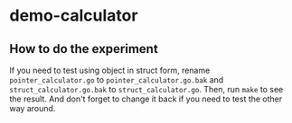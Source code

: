 # demo-calculator

## How to do the experiment

If you need to test using object in struct form, rename `pointer_calculator.go` to `pointer_calculator.go.bak` and `struct_calculator.go.bak` to `struct_calculator.go`. Then, run `make` to see the result. And don't forget to change it back if you need to test the other way around.
